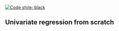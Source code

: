 [![Code style: black](https://img.shields.io/badge/code%20style-black-000000.svg)](https://github.com/psf/black)
## Univariate regression from scratch
